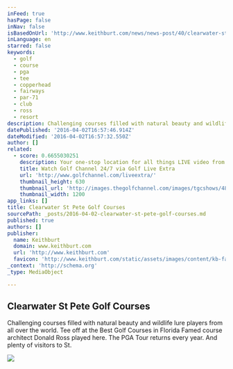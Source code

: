 ```yaml
---
inFeed: true
hasPage: false
inNav: false
isBasedOnUrl: 'http://www.keithburt.com/news/news-post/40/clearwater-st-pete-golf-courses/'
inLanguage: en
starred: false
keywords:
  - golf
  - course
  - pga
  - tee
  - copperhead
  - fairways
  - par-71
  - club
  - ross
  - resort
description: Challenging courses filled with natural beauty and wildlife lure players from all over the world. Tee off at the Best Golf Courses in Florida Famed course architect Donald Ross played here. The PGA Tour returns every year. And plenty of visitors to St.
datePublished: '2016-04-02T16:57:46.914Z'
dateModified: '2016-04-02T16:57:32.550Z'
author: []
related:
  - score: 0.6655030251
    description: Your one-stop location for all things LIVE video from the Golf Channel
    title: Watch Golf Channel 24/7 via Golf Live Extra
    url: 'http://www.golfchannel.com/liveextra/'
    thumbnail_height: 630
    thumbnail_url: 'http://images.thegolfchannel.com/images/tgcshows/482119.png'
    thumbnail_width: 1200
app_links: []
title: Clearwater St Pete Golf Courses
sourcePath: _posts/2016-04-02-clearwater-st-pete-golf-courses.md
published: true
authors: []
publisher:
  name: Keithburt
  domain: www.keithburt.com
  url: 'http://www.keithburt.com'
  favicon: 'http://www.keithburt.com/static/assets/images/content/kb-favicon.png'
_context: 'http://schema.org'
_type: MediaObject

---
```

<article style=""><h1>Clearwater St Pete Golf Courses</h1><p>Challenging courses filled with natural beauty and wildlife lure players from all over the world. Tee off at the Best Golf Courses in Florida Famed course architect Donald Ross played here. The PGA Tour returns every year. And plenty of visitors to St.</p><img src="http://www.keithburt.com/media/filer_public_thumbnails/filer_public/53/e8/53e8f32c-972b-42f1-80d0-ec7b0a05b7ed/golf4.jpg__770x400_q85_crop_subsampling-2.jpg" /></article>